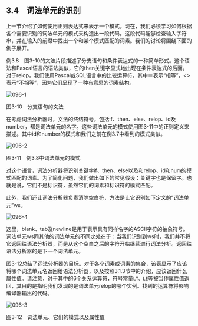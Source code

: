 ## 3.4　词法单元的识别

上一节介绍了如何使用正则表达式来表示一个模式。现在，我们必须学习如何根据各个需要识别的词法单元的模式来构造出一段代码。这段代码能够检查输入字符串，并在输入的前缀中找出一个和某个模式匹配的词素。我们的讨论将围绕下面的例子展开。

例3.8　图3-10的文法片段描述了分支语句和条件表达式的一种简单形式。这个语法和Pascal语言的语法类似，它的then关键字显式地出现在条件表达式的后面。对于relop，我们使用Pascal或SQL语言中的比较运算符，其中＝表示“相等”，<>表示“不相等”，因为它们呈现了一种有意思的词素结构。

![096-1](../Images/image04064.jpeg)

图3-10　分支语句的文法

在考虑词法分析器时，文法的终结符号，包括if、then、else、relop、id及number，都是词法单元的名字。这些词法单元的模式使用图3-11中的正则定义来描述。其中id和number的模式和我们之前在例3.7中看到的模式类似。

![096-2](../Images/image04065.jpeg)

图3-11　例3.8中词法单元的模式

对这个语言，词法分析器将识别关键字if、then、else以及和relop、id和num的模式匹配的词素。为了简化问题，我们做出如下的常见假设：关键字也是保留字。也就是说，它们不是标识符，虽然它们的词素和标识符的模式匹配。

此外，我们还让词法分析器负责消除空白符，方法是让它识别如下定义的“词法单元”ws。

![096-4](../Images/image04066.jpeg)

这里，blank、tab及newline是用于表示具有同样名字的ASCII字符的抽象符号。词法单元ws同其他的词法单元的不同之处在于：当我们识别到ws时，我们并不将它返回给语法分析器，而是从这个空白之后的字符开始继续进行词法分析。返回给语法分析器的是下一个词法单元。

图3-12总结了词法分析器的目标。对于各个词素或词素的集合，该表显示了应该将哪个词法单元名返回给语法分析器，以及按照3.1.3节中的介绍，应该返回什么属性值。请注意，对于其中的6个关系运算符，符号常量`LT、LE`等被当作属性值返回，其目的是指明我们发现的是词法单元relop的哪个实例。找到的运算符将影响编译器输出的代码。

![096-3](../Images/image04067.jpeg)

图3-12　词法单元、它们的模式以及属性值